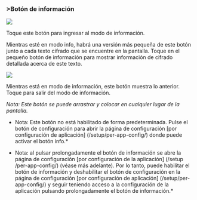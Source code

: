 <a name="button_info"></a>
### >Botón de información


<div class="buttoncircle"><img src="/buttons/ic_info_outline_black_24dp.png"></img></div>

Toque este botón para ingresar al modo de información.

Mientras esté en modo info, habrá una versión más pequeña de este botón junto a cada texto cifrado que se encuentre en la pantalla.
Toque en el pequeño botón de información para mostrar información de cifrado detallada acerca de este texto.



<div class="buttoncircle"><img  src="/buttons/ic_not_interested_black_24dp.png"></img></div>

Mientras está en modo de información, este botón muestra lo anterior. Toque para salir del modo de información.

*Nota: Este botón se puede arrastrar y colocar en cualquier lugar de la pantalla.*

* Nota: Este botón no está habilitado de forma predeterminada. Pulse el botón de configuración para abrir la página de configuración [por configuración de aplicación] (/setup/per-app-config/) donde puede activar el botón info.*

* Nota: al pulsar prolongadamente el botón de información se abre la página de configuración [por configuración de la aplicación] (/setup /per-app-config/) (véase más adelante). Por lo tanto, puede habilitar el botón de información y deshabilitar el botón de configuración en la página de configuración [por configuración de aplicación] (/setup/per-app-config/) y seguir teniendo acceso a la configuración de la aplicación pulsando prolongadamente el botón de información.*